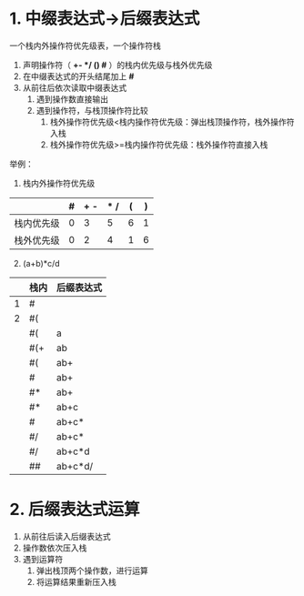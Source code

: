 # 1. 中缀表达式->后缀表达式

一个栈内外操作符优先级表，一个操作符栈

1. 声明操作符（ **+-  \*/ () #** ）的栈内优先级与栈外优先级
2. 在中缀表达式的开头结尾加上 **#**
3. 从前往后依次读取中缀表达式
	1. 遇到操作数直接输出
	2. 遇到操作符，与栈顶操作符比较
		1. 栈外操作符优先级<栈内操作符优先级：弹出栈顶操作符，栈外操作符入栈
		2. 栈外操作符优先级>=栈内操作符优先级：栈外操作符直接入栈

举例：
1. 栈内外操作符优先级

|       | #   | + - | * / | (   | )   |
| ----- | --- | --- | --- | --- | --- |
| 栈内优先级 | 0   | 3   | 5   | 6   | 1   |
| 栈外优先级 | 0   | 2   | 4   | 1   | 6   |
2. (a+b)\*c/d

|     | 栈内  | 后缀表达式   |
| --- | --- | ------- |
| 1   | #   |         |
| 2   | #(  |         |
|     | #(  | a       |
|     | #(+ | ab      |
|     | #(  | ab+     |
|     | #   | ab+     |
|     | #*  | ab+     |
|     | #*  | ab+c    |
|     | #   | ab+c*   |
|     | #\/ | ab+c*   |
|     | #\/ | ab+c*d  |
|     | ##  | ab+c*d/ |
# 2. 后缀表达式运算

1. 从前往后读入后缀表达式
2. 操作数依次压入栈
3. 遇到运算符
	1. 弹出栈顶两个操作数，进行运算
	2. 将运算结果重新压入栈